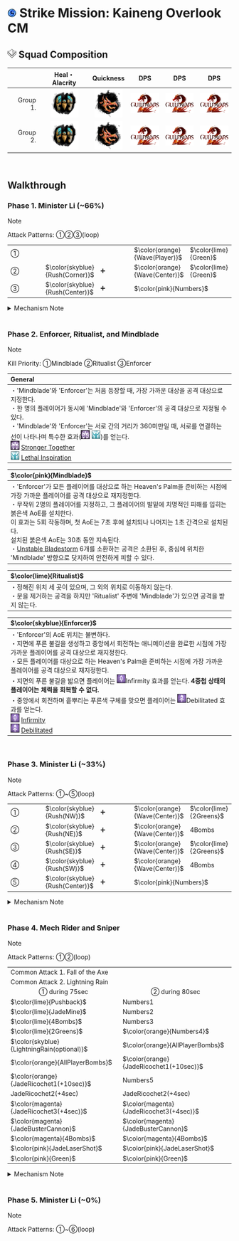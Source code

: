 # <img src="../_image/strike mission/20px-Strike_Mission_(map_icon).png" width="20" height="20" title="Strike Mission" alt=""></img> Strike Mission: Kaineng Overlook CM

## <img src="../_image/squad/Commander_tag_(white).png" width="20" height="20" title="Squad Tag" alt=""></img> Squad Composition
|           | Heal・Alacrity | Quickness | DPS | DPS | DPS |
|----------:|:--------------:|:---------:|:---:|:---:|:---:|
|  Group 1. |<img src="../_image/profession/Mechanist_icon_(highres).png" width="64" height="64" title="Heal Alacrity Mechanist" alt=""></img>|<img src="../_image/profession/Herald_icon_(highres).png" width="64" height="64" title="Quickness Herald" alt=""></img>|<img src="../_image/general/GW2Logo_new.png" width="64" height="45" title="DPS" alt=""></img>|<img src="../_image/general/GW2Logo_new.png" width="64" height="45" title="DPS" alt=""></img>|<img src="../_image/general/GW2Logo_new.png" width="64" height="45" title="DPS" alt=""></img>|
|  Group 2. |<img src="../_image/profession/Mechanist_icon_(highres).png" width="64" height="64" title="Heal Alacrity Mechanist" alt=""></img>|<img src="../_image/profession/Herald_icon_(highres).png" width="64" height="64" title="Quickness Herald" alt=""></img>|<img src="../_image/general/GW2Logo_new.png" width="64" height="45" title="DPS" alt=""></img>|<img src="../_image/general/GW2Logo_new.png" width="64" height="45" title="DPS" alt=""></img>|<img src="../_image/general/GW2Logo_new.png" width="64" height="45" title="DPS" alt=""></img>|

<br>

## Walkthrough

### Phase 1. Minister Li (~66%)
> [!NOTE]
> Attack Patterns: ①②③(loop)

<table style="width: 100%;">
	<tbody>
		<tr>
			<td style="width: 20.0000%;">①
				<br>
			</td>
			<td style="width: 40.0442%;" colspan="2">
				<br>
			</td>
			<td style="width: 20.0000%;">$\color{orange}{Wave(Player)}$
				<br>
			</td>
			<td style="width: 20.0000%;">$\color{lime}{Green}$
				<br>
			</td>
		</tr>
		<tr>
			<td style="width: 20.0000%;">②
				<br>
			</td>
			<td style="width: 20.0000%;">$\color{skyblue}{Rush(Corner)}$
				<br>
			</td>
			<td style="width: 20.0000%;">➕
				<br>
			</td>
			<td style="width: 20.0000%;">$\color{orange}{Wave(Center)}$
				<br>
			</td>
			<td style="width: 20.0000%;">$\color{lime}{Green}$
				<br>
			</td>
		</tr>
		<tr>
			<td style="width: 20.0000%;">③
				<br>
			</td>
			<td style="width: 20.0000%;">$\color{skyblue}{Rush(Center)}$
				<br>
			</td>
			<td style="width: 20.0000%;">➕
				<br>
			</td>
			<td style="width: 40.0442%;" colspan="2">$\color{pink}{Numbers}$
				<br>
			</td>
		</tr>
	</tbody>
</table>
<details>
<summary>Mechanism Note</summary>
<table style="width: 100%;">
	<tbody>
		<tr>
			<td style="width: 50.0000%;">$\color{lime}{Green}$
				<br>
			</td>
			<td style="width: 50.0000%;">무작위 플레이어에게 천천히 줄어드는 AoE가 표시된다.
				<br>AoE가 종료될 때, <strong>최소 3명의 플레이어</strong>가 원 안에 있어야 한다.
				<br>처리에 실패할 경우 모든 플레이어는 큰 피해를 입는다.
				<br>
			</td>
		</tr>
		<tr>
			<td style="width: 50.0000%;">$\color{orange}{DragonSlash&mdash;Wave(DSW)}$
				<br>
			</td>
			<td style="width: 50.0000%;">&#39;Minister Li&#39;는 잠시 후 전방으로 큰 피해를 입히며, <strong>멀리 밀쳐내는 넓은 범위의 공격</strong>을 실행한다.
				<br>모든 플레이어는 &#39;Minister Li&#39;의 뒤에 위치하는 것으로 공격을 피할 수 있다.
				<br>
			</td>
		</tr>
		<tr>
			<td style="width: 50.0000%;">$\color{skyblue}{DragonSlash&mdash;Rush(DSR)}$
				<br>
			</td>
			<td style="width: 50.0000%;">&#39;Minister Li&#39;는 바라보고 있는 위치로 돌진하며, 이동경로에 위치한 플레이어들에게 큰 피해를 입힌다.
				<br>모든 플레이어는 &#39;Minister Li&#39;의 뒤에 위치하거나, 닷지로 공격을 피할 수 있다.
				<br>
			</td>
		</tr>
		<tr>
			<td style="width: 50.0000%;">$\color{pink}{DragonSlash&mdash;Burst(Numbers)}$
				<br>
			</td>
			<td style="width: 50.0000%;"><strong>5명의 플레이어</strong>의 머리 위에 로마 숫자(<img src="../_image/strike mission/kaineng overlook/Target_Order-1_(overhead_icon).png" width="20" height="20" title="1" alt=""></img><img src="../_image/strike mission/kaineng overlook/Target_Order-2_(overhead_icon).png" width="20" height="20" title="2" alt=""></img><img src="../_image/strike mission/kaineng overlook/Target_Order-3_(overhead_icon).png" width="20" height="20" title="3" alt=""></img>) 형식의 1에서 5까지의 표식을 새긴다.
				<br>표식을 받은 플레이어는 화면에 노란색 테두리가 나타나며,
				<br>스쿼드 UI의 아이콘 테두리가 빨간색으로 표시된다. 이것은 모든 플레이어가 확인할 수 있다.
				<br><strong>표식이 나타난 후, 8초 뒤</strong>에 &#39;Minister Li&#39;는 표식이 달린 플레이어에게 오름차순으로 원거리 웨이브를 날린다. 공격을 받은 플레이어는 3초간 <img src="../_image/strike mission/kaineng overlook/Extreme_Vulnerability.png" width="20" height="20" title="Extreme Vulnerability" alt=""></img><a href="https://wiki.guildwars2.com/wiki/Extreme_Vulnerability" target="_blank" rel="noopener noreferrer">Extreme Vulnerability</a> 효과를 받으며, 매우 짧은 시간이 경과한 후에 치명적인 피해량을 가진 작은 붉은 웅덩이를 남긴다.
				<br><strong>붉은 웅덩이는 원거리 공격을 회피하더라도 나타난다.</strong>
				<br>
			</td>
		</tr>
	</tbody>
</table>
</details>

<br>

### Phase 2. Enforcer, Ritualist, and Mindblade
> [!NOTE]
> Kill Priority: ①Mindblade ②Ritualist ③Enforcer

|General|
|:-|
|・'Mindblade'와 'Enforcer'는 처음 등장할 때, 가장 가까운 대상을 공격 대상으로 지정한다.<br>・한 명의 플레이어가 동시에 'Mindblade'와 'Enforcer'의 공격 대상으로 지정될 수 있다.<br>・'Mindblade'와 'Enforcer'는 서로 간의 거리가 360미만일 때, 서로를 연결하는 선이 나타나며 특수한 효과(<img src="../_image/strike mission/kaineng overlook/Giant_Growth.png" width="20" height="20" title="Stronger Together" alt=""></img> <img src="../_image/strike mission/kaineng overlook/Crowd_Favor.png" width="20" height="20" title="Lethal Inspiration" alt=""></img>)를 얻는다.<br><img src="../_image/strike mission/kaineng overlook/Giant_Growth.png" width="20" height="20" title="Stronger Together" alt=""></img> [Stronger Together](https://wiki.guildwars2.com/wiki/Stronger_Together)<br><img src="../_image/strike mission/kaineng overlook/Crowd_Favor.png" width="20" height="20" title="Lethal Inspiration" alt=""></img> [Lethal Inspiration](https://wiki.guildwars2.com/wiki/Lethal_Inspiration)|

|$\color{pink}{Mindblade}$|
|:-|
|・'Enforcer'가 모든 플레이어를 대상으로 하는 Heaven's Palm을 준비하는 시점에 가장 가까운 플레이어를 공격 대상으로 재지정한다.<br>・무작위 2명의 플레이어를 지정하고, 그 플레이어의 발밑에 치명적인 피해를 입히는 붉은색 AoE를 설치한다.<br>이 효과는 5회 작동하며, 첫 AoE는 7초 후에 설치되나 나머지는 1초 간격으로 설치된다.<br>설치된 붉은색 AoE는 30초 동안 지속된다.<br>・[Unstable Bladestorm](https://wiki.guildwars2.com/wiki/Unstable_Bladestorm) 6개를 소환하는 공격은 소환된 후, 중심에 위치한 'Mindblade' 방향으로 닷지하여 안전하게 피할 수 있다.|

|$\color{lime}{Ritualist}$|
|:-|
|・정해진 위치 세 곳이 있으며, 그 외의 위치로 이동하지 않는다.<br>・분을 제거하는 공격을 하지만 'Ritualist' 주변에 'Mindblade'가 있으면 공격을 받지 않는다.|

|$\color{skyblue}{Enforcer}$|
|:-|
|・'Enforcer'의 AoE 위치는 불변하다.<br>・지면에 푸른 불길을 생성하고 중앙에서 회전하는 애니메이션을 완료한 시점에 가장 가까운 플레이어를 공격 대상으로 재지정한다.<br>・모든 플레이어를 대상으로 하는 Heaven's Palm을 준비하는 시점에 가장 가까운 플레이어를 공격 대상으로 재지정한다.<br>・지면의 푸른 불길을 밟으면 플레이어는 <img src="../_image/strike mission/kaineng overlook/Debilitating_Void.png" width="20" height="20" title="Infirmity" alt=""></img>Infirmity 효과를 얻는다. **4중첩 상태의 플레이어는 체력을 회복할 수 없다.**<br>・중앙에서 회전하며 흩뿌리는 푸른색 구체를 맞으면 플레이어는 <img src="../_image/strike mission/kaineng overlook/Debilitated.png" width="20" height="20" title="Debilitated" alt=""></img>Debilitated 효과를 얻는다.<br><img src="../_image/strike mission/kaineng overlook/Debilitating_Void.png" width="20" height="20" title="Infirmity" alt=""></img> [Infirmity](https://wiki.guildwars2.com/wiki/Infirmity)<br><img src="../_image/strike mission/kaineng overlook/Debilitated.png" width="20" height="20" title="Debilitated" alt=""></img> [Debilitated](https://wiki.guildwars2.com/wiki/Debilitated)|

<br>

### Phase 3. Minister Li (~33%)
> [!NOTE]
> Attack Patterns: ①~⑤(loop)

<table style="width: 100%;">
	<tbody>
		<tr>
			<td style="width: 20.0000%;">①
				<br>
			</td>
			<td style="width: 20.0000%;">$\color{skyblue}{Rush(NW)}$
			<td style="width: 20.0000%;">➕
				<br>
			</td>
			<td style="width: 20.0000%;">$\color{orange}{Wave(Center)}$
				<br>
			</td>
			<td style="width: 20.0000%;">$\color{lime}{2Greens}$
		</tr>
		<tr>
			<td style="width: 20.0000%;">②</td>
			<td style="width: 20.0000%;">$\color{skyblue}{Rush(NE)}$
			<td style="width: 20.0000%;">➕
				<br>
			</td>
			<td style="width: 20.0000%;">$\color{orange}{Wave(Center)}$
				<br>
			</td>
			<td style="width: 20.0000%;">4Bombs</td>
		</tr>
		<tr>
			<td style="width: 20.0000%;">③
				<br>
			</td>
			<td style="width: 20.0000%;">$\color{skyblue}{Rush(SE)}$
			<td style="width: 20.0000%;">➕
				<br>
			</td>
			<td style="width: 20.0000%;">$\color{orange}{Wave(Center)}$
				<br>
			</td>
			<td style="width: 20.0000%;">$\color{lime}{2Greens}$
		</tr>
		<tr>
			<td style="width: 20.0000%;">④</td>
			<td style="width: 20.0000%;">$\color{skyblue}{Rush(SW)}$
			<td style="width: 20.0000%;">➕
				<br>
			</td>
			<td style="width: 20.0000%;">$\color{orange}{Wave(Center)}$
				<br>
			</td>
			<td style="width: 20.0000%;">4Bombs</td>
		</tr>
		<tr>
			<td style="width: 20.0000%;">⑤</td>
			<td style="width: 20.0000%;">$\color{skyblue}{Rush(Center)}$
			<td style="width: 20.0000%;">➕
				<br>
			</td>
			<td style="width: 40.0442%;" colspan="2">$\color{pink}{Numbers}$
		</tr>
	</tbody>
</table>
<details>
<summary>Mechanism Note</summary>
<table style="width: 100%;">
	<tbody>
		<tr>
			<td style="width: 50.0000%;">Bombs
				<br>
			</td>
			<td style="width: 50.0000%;">&#39;Minister Li&#39;와 <strong>가장 가까운 4명의 플레이어</strong>에게 주황색 원이 나타난다.
				<br>각 원의 단일 피해량은 크지 않으나, 원이 겹쳐진 곳에 위치하는 플레이어는 매우 큰 피해를 입는다.
				<br>
			</td>
		</tr>
	</tbody>
</table>
</details>

<br>

### Phase 4. Mech Rider and Sniper
> [!NOTE]
> Attack Patterns: ①②(loop)

<table style="width: 100%;">
	<tbody>
		<tr>
			<td style="width: 99.7788%;" colspan="2">Common Attack 1. Fall of the Axe</td>
		</tr>
		<tr>
			<td style="width: 99.7788%;" colspan="2">Common Attack 2. Lightning Rain
				<br>
			</td>
		</tr>
		<tr>
			<td style="width: 50%; text-align: center;">① during 75sec
				<br>
			</td>
			<td style="width: 50%; text-align: center;">② during 80sec
				<br>
			</td>
		</tr>
		<tr>
			<td style="width: 50.0000%;">$\color{lime}{Pushback}$
				<br>
			</td>
			<td style="width: 50.0000%;">Numbers1</td>
		</tr>
		<tr>
			<td style="width: 50.0000%;">$\color{lime}{JadeMine}$
				<br>
			</td>
			<td style="width: 50.0000%;">Numbers2</td>
		</tr>
		<tr>
			<td style="width: 50.0000%;">$\color{lime}{4Bombs}$
			<td style="width: 50.0000%;">Numbers3</td>
		</tr>
		<tr>
			<td style="width: 50.0000%;">$\color{lime}{2Greens}$
			<td style="width: 50.0000%;">$\color{orange}{Numbers4}$
		</tr>
		<tr>
			<td style="width: 50.0000%;">$\color{skyblue}{LightningRain(optional)}$
				<br>
			</td>
			<td style="width: 50.0000%;">$\color{orange}{AllPlayerBombs}$
				<br>
			</td>
		</tr>
		<tr>
			<td style="width: 50.0000%;">$\color{orange}{AllPlayerBombs}$
			<td style="width: 50.0000%;">$\color{orange}{JadeRicochet1(+10sec)}$
				<br>
			</td>
		</tr>
		<tr>
			<td style="width: 50.0000%;">$\color{orange}{JadeRicochet1(+10sec)}$
				<br>
			</td>
			<td style="width: 50.0000%;">Numbers5</td>
		</tr>
		<tr>
			<td style="width: 50.0000%;">JadeRicochet2(+4sec)
				<br>
			</td>
			<td style="width: 50.0000%;">JadeRicochet2(+4sec)
				<br>
			</td>
		</tr>
		<tr>
			<td style="width: 50.0000%;">$\color{magenta}{JadeRicochet3(+4sec)}$
				<br>
			</td>
			<td style="width: 50.0000%;">$\color{magenta}{JadeRicochet3(+4sec)}$
				<br>
			</td>
		</tr>
		<tr>
			<td style="width: 50.0000%;">$\color{magenta}{JadeBusterCannon}$
				<br>
			</td>
			<td style="width: 50.0000%;">$\color{magenta}{JadeBusterCannon}$
				<br>
			</td>
		</tr>
		<tr>
			<td style="width: 50.0000%;">$\color{magenta}{4Bombs}$
				<br>
			</td>
			<td style="width: 50.0000%;">$\color{magenta}{4Bombs}$
				<br>
			</td>
		</tr>
		<tr>
			<td style="width: 50.0000%;">$\color{pink}{JadeLaserShot}$
				<br>
			</td>
			<td style="width: 50.0000%;">$\color{pink}{JadeLaserShot}$
				<br>
			</td>
		</tr>
		<tr>
			<td style="width: 50.0000%;">$\color{pink}{Green}$
			<td style="width: 50.0000%;">$\color{pink}{Green}$
				<br>
			</td>
		</tr>
	</tbody>
</table>
<details>
<summary>Mechanism Note</summary>
</details>

<br>

### Phase 5. Minister Li (~0%)
> [!NOTE]
> Attack Patterns: ①~⑥(loop)

